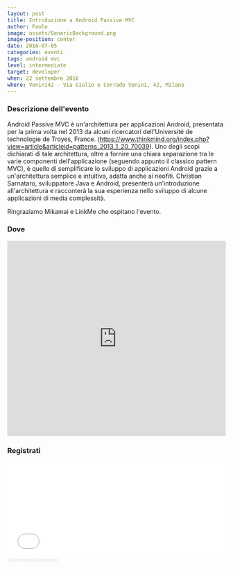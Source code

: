 ```yaml
---
layout: post
title: Introduzione a Android Passive MVC
author: Paolo
image: assets/GenericBackground.png
image-position: center
date: 2016-07-05
categories: eventi
tags: android mvc
level: intermediate
target: developer
when: 22 settembre 2016
where: Venini42 - Via Giulio e Corrado Venini, 42, Milano
---
```


### Descrizione dell'evento

Android Passive MVC è un'architettura per applicazioni Android, presentata per la prima volta nel 2013 da alcuni ricercatori dell'Université de technologie de Troyes, France. (https://www.thinkmind.org/index.php?view=article&articleid=patterns_2013_1_20_70039).
Uno degli scopi dichiarati di tale architettura, oltre a fornire una chiara separazione tra le varie componenti dell'applicazione (seguendo appunto il classico pattern MVC), è quello di semplificare lo sviluppo di applicazioni Android grazie a un'architettura semplice e intuitiva, adatta anche ai neofiti.
Christian Sarnataro, sviluppatore Java e Android, presenterà un'introduzione all'architettura e racconterà la sua esperienza nello sviluppo di alcune applicazioni di media complessità.

Ringraziamo Mikamai e LinkMe che ospitano l'evento.

### Dove

<div style="width:100%; text-align:left;">
<iframe width="100%" height="450" frameborder="0" style="border:0"
src="https://www.google.com/maps/embed/v1/place?q=place_id:ChIJLzbmIN7GhkcR1k5fVW_7Wsk&key=AIzaSyB11l5WOMd4CF44z3sDkzmuyGNxZyvhMng" allowfullscreen></iframe>
</div>

### Registrati

<div style="width:100%; text-align:left;" ><iframe  src="//eventbrite.it/tickets-external?eid=26184322012&ref=etckt" frameborder="0" height="214" width="100%" vspace="0" hspace="0" marginheight="5" marginwidth="5" scrolling="auto" allowtransparency="true"></iframe><div style="font-family:Helvetica, Arial; font-size:10px; padding:5px 0 5px; margin:2px; width:100%; text-align:left;" ><a class="powered-by-eb" style="color: #dddddd; text-decoration: none;" target="_blank" href="http://www.eventbrite.it/r/etckt">Con tecnologia Eventbrite</a></div></div>